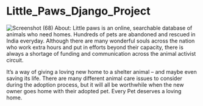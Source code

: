 # Little_Paws_Django_Project
![Screenshot (68)](https://user-images.githubusercontent.com/62648927/118855637-99184380-b8f3-11eb-8b40-2df1c3ee5462.png)
About:
Little paws is an online, searchable database of animals who need homes. Hundreds of pets are abandoned and rescued in India everyday. Although there are many wonderful souls across the nation who work extra hours and put in efforts beyond their capacity, there is always a shortage of funding and communication across the animal activist circuit.


It’s a way of giving a loving new home to a shelter animal – and maybe even saving its life. There are many different animal care issues to consider during the adoption process, but it will all be worthwhile when the new owner goes home with their adopted pet. Every Pet deserves a loving home.
